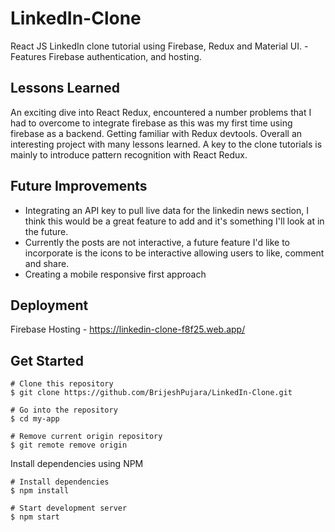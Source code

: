 # LinkedIn-Clone
React JS LinkedIn clone tutorial using Firebase, Redux and Material UI. - Features Firebase authentication, and hosting.

## Lessons Learned 
An exciting dive into React Redux, encountered a number problems that I had to overcome to integrate firebase as this was my first time using firebase as a backend.
Getting familiar with Redux devtools. Overall an interesting project with many lessons learned. A key to the clone tutorials is mainly to introduce pattern recognition with React Redux. 

## Future Improvements
* Integrating an API key to pull live data for the linkedin news section, I think this would be a great feature to add and it's something I'll look at in the future.
* Currently the posts are not interactive, a future feature I'd like to incorporate is the icons to be interactive allowing users to like, comment and share.
* Creating a mobile responsive first approach

## Deployment 
Firebase Hosting - https://linkedin-clone-f8f25.web.app/ 

## Get Started

```
# Clone this repository
$ git clone https://github.com/BrijeshPujara/LinkedIn-Clone.git

# Go into the repository
$ cd my-app

# Remove current origin repository
$ git remote remove origin
```
Install dependencies using NPM
```
# Install dependencies
$ npm install

# Start development server
$ npm start
```
